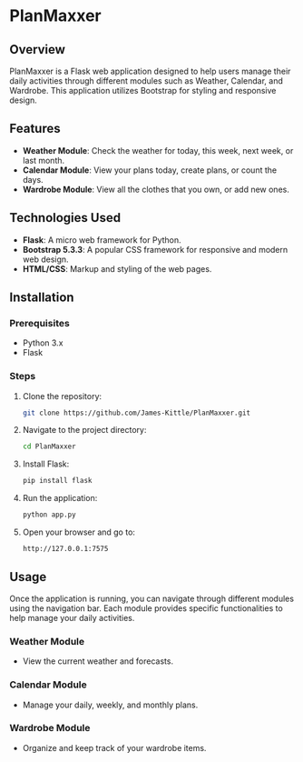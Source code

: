 # PlanMaxxer

## Overview
PlanMaxxer is a Flask web application designed to help users manage their daily activities through different modules such as Weather, Calendar, and Wardrobe. This application utilizes Bootstrap for styling and responsive design.

## Features
- **Weather Module**: Check the weather for today, this week, next week, or last month.
- **Calendar Module**: View your plans today, create plans, or count the days.
- **Wardrobe Module**: View all the clothes that you own, or add new ones.

## Technologies Used
- **Flask**: A micro web framework for Python.
- **Bootstrap 5.3.3**: A popular CSS framework for responsive and modern web design.
- **HTML/CSS**: Markup and styling of the web pages.

## Installation

### Prerequisites
- Python 3.x
- Flask

### Steps
1. Clone the repository:
    ```bash
    git clone https://github.com/James-Kittle/PlanMaxxer.git
    ```
2. Navigate to the project directory:
    ```bash
    cd PlanMaxxer
    ```
3. Install Flask:
    ```bash
    pip install flask
    ```
4. Run the application:
    ```bash
    python app.py
    ```
5. Open your browser and go to:
    ```
    http://127.0.0.1:7575
    ```

## Usage
Once the application is running, you can navigate through different modules using the navigation bar. Each module provides specific functionalities to help manage your daily activities.

### Weather Module
- View the current weather and forecasts.

### Calendar Module
- Manage your daily, weekly, and monthly plans.

### Wardrobe Module
- Organize and keep track of your wardrobe items.